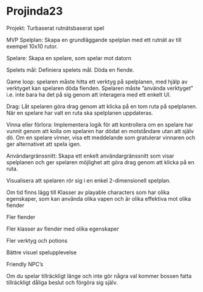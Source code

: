 # Projinda23

Projekt: Turbaserat rutnätsbaserat spel

MVP
Spelplan: Skapa en grundläggande spelplan med ett rutnät av till exempel 10x10 rutor.

Spelare: Skapa en spelare, som spelar mot datorn

Spelets mål: Definiera spelets mål. Döda en fiende.

Game loop: spelaren måste hitta ett verktyg på spelplanen, med hjälp av verktyget kan spelaren döda fienden. Spelaren måste ”använda verktyget” i.e. inte bara ha det på sig genom att interagera med ett enkelt UI.

Drag: Låt spelaren göra drag genom att klicka på en tom ruta på spelplanen. När en spelare har valt en ruta ska spelplanen uppdateras. 

Vinna eller förlora: Implementera logik för att kontrollera om en spelare har vunnit genom att kolla om spelaren har dödat en motståndare utan att själv dö. Om en spelare vinner, visa ett meddelande som gratulerar vinnaren och ger alternativet att spela igen.

Användargränssnitt: Skapa ett enkelt användargränssnitt som visar spelplanen och ger spelaren möjlighet att göra drag genom att klicka på en ruta.

Visualisera att spelaren rör sig i en enkel 2-dimensionell spelplan. 

Om tid finns lägg till
Klasser av playable characters som har olika egenskaper, som kan använda olika vapen och är olika effektiva mot olika fiender

Fler fiender

Fler klasser av fiender med olika egenskaper

Fler verktyg och potions

Bättre visuel spelupplevelse

Friendly NPC’s

Om du spelar tillräckligt länge och inte gör några val kommer bossen fatta tillräckligt dåliga beslut och förgöra sig själv.



